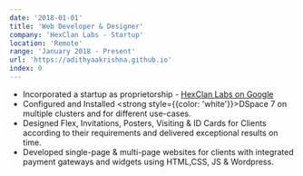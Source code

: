 ```yaml
---
date: '2018-01-01'
title: 'Web Developer & Designer'
company: 'HexClan Labs - Startup'
location: 'Remote'
range: 'January 2018 - Present'
url: 'https://adithyaakrishna.github.io'
index: 0
---
```


- Incorporated a startup as proprietorship - [HexClan Labs on Google](https://www.google.com/search?q=HexClan+Labs&sca_esv=572530057&source=hp&ei=1o8mZbXpE9eL2roP6-eUMA&iflsig=AO6bgOgAAAAAZSad5qGY2EKjRmArkuREbYLOjefgrOtT&ved=0ahUKEwi1rKDC-u2BAxXXhVYBHeszBQYQ4dUDCAo&uact=5&oq=HexClan+Labs&gs_lp=Egdnd3Mtd2l6IgxIZXhDbGFuIExhYnMyAhAmSI4ZUABY9RVwAHgAkAEAmAF2oAGACaoBAzguNLgBA8gBAPgBAcICCxAAGIAEGLEDGIMBwgILEAAYigUYsQMYgwHCAhEQLhiDARjHARixAxjRAxiABMICCxAuGIAEGLEDGIMBwgIFEAAYgATCAgUQLhiABMICCBAuGIAEGLEDwgIIEAAYgAQYsQPCAhEQLhiABBixAxiDARjHARjRA8ICBBAAGAPCAgsQLhiABBjHARivAcICBxAAGIAEGArCAgsQLhiABBjHARjRA8ICCBAuGIAEGOUEwgIKEAAYgAQYsQMYCsICChAuGIAEGOUEGAo&sclient=gws-wiz&bshm=rimc/1)
- Configured and Installed <strong style={{color: 'white'}}>DSpace 7</strong> on multiple clusters and for different use-cases.
- Designed Flex, Invitations, Posters, Visiting & ID Cards for Clients according to their requirements and delivered exceptional results on time.
- Developed single-page & multi-page websites for clients with integrated payment gateways and widgets using HTML,CSS, JS & Wordpress.



